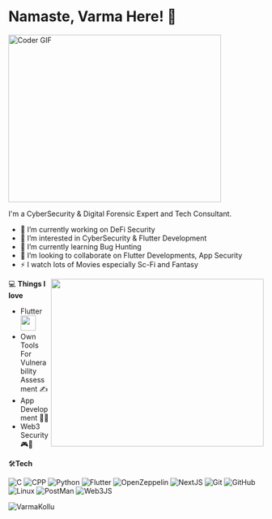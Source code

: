  #  Namaste, Varma Here! 👋
 
<img align="centre" src="https://github.com/rajaprerak/rajaprerak/blob/master/developer.gif" alt="Coder GIF" width="420" height="330">

I'm a CyberSecurity & Digital Forensic Expert and Tech Consultant.
 
- 🔭 I’m currently working on DeFi Security
- 👀 I’m interested in CyberSecurity & Flutter Development
- 🌱 I’m currently learning Bug Hunting
- 🎯 I’m looking to collaborate on Flutter Developments, App Security
-  ⚡  I watch lots of Movies especially Sc-Fi and Fantasy

<img align= "right" src="https://github-readme-stats.vercel.app/api/top-langs/?username=VarmaKollu&theme=tokyonight" width="420" height="330">


💻 **Things I love**

- Flutter <img src="https://media.giphy.com/media/WUlplcMpOCEmTGBtBW/giphy.gif" width="30">
- Own Tools For Vulnerability Assessment ✍️
- App Development 🧑‍💻
- Web3 Security 🎮👾

🛠**Tech**

![C](https://img.shields.io/badge/C-00599C?style=for-the-badge&logo=c&logoColor=white)
![CPP](https://img.shields.io/badge/C%2B%2B-00599C?style=for-the-badge&logo=c%2B%2B&logoColor=white)
![Python](https://img.shields.io/badge/Python-FFD43B?style=for-the-badge&logo=python&logoColor=blue)
![Flutter](https://img.shields.io/badge/Flutter-02569B?style=for-the-badge&logo=flutter&logoColor=white)
![OpenZeppelin](https://img.shields.io/badge/OpenZeppelin-4E5EE4?logo=OpenZeppelin&logoColor=fff&style=for-the-badge)
![NextJS](https://img.shields.io/badge/next%20js-000000?style=for-the-badge&logo=nextdotjs&logoColor=white)
![Git](https://img.shields.io/badge/GIT-E44C30?style=for-the-badge&logo=git&logoColor=white)
![GitHub](https://img.shields.io/badge/GitHub-100000?style=for-the-badge&logo=github&logoColor=white)
![Linux](https://img.shields.io/badge/Linux-FCC624?style=for-the-badge&logo=linux&logoColor=black)
![PostMan](https://img.shields.io/badge/Postman-FF6C37?style=for-the-badge&logo=Postman&logoColor=white)
![Web3JS](https://img.shields.io/badge/web3%20js-F16822?style=for-the-badge&logo=web3.js&logoColor=white)

![VarmaKollu](https://github-profile-summary-cards.vercel.app/api/cards/profile-details?username=VarmaKollu&theme=2077)
